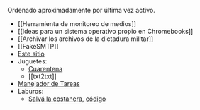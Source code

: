 Ordenado aproximadamente por última vez activo.

-   [[Herramienta de monitoreo de medios]]
-   [[Ideas para un sistema operativo propio en Chromebooks]]
-   [[Archivar los archivos de la dictadura militar]]
-   [[FakeSMTP]]
-   [Este sitio](https://gitea.nulo.in/Nulo/sitio)
-   Juguetes:
    -   [Cuarentena](https://cuarentena.nulo.in)
    -   [[txt2txt]]
-   [Manejador de Tareas](https://tareas.nulo.in)
-   Laburos:
    -   [Salvá la costanera](https://salvalacostanera.com.ar), [código](https://gitea.nulo.in/Nulo/salva-la-costanera)
